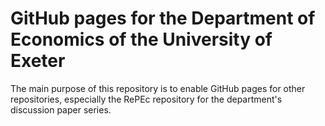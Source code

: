 # GitHub pages for the Department of Economics of the University of Exeter
The main purpose of this repository is to enable GitHub pages for other repositories, especially the RePEc repository for the department's discussion paper series.
